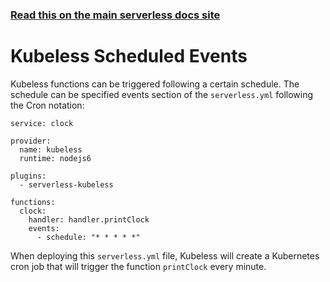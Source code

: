 <!--
title: Serverless Framework - Kubeless Events - Schedule
menuText: Schedule
menuOrder: 3
description:  Scheduled Events in Kubeless
layout: Doc
-->

<!-- DOCS-SITE-LINK:START automatically generated  -->

### [Read this on the main serverless docs site](https://www.serverless.com/framework/docs/providers/kubeless/events/schedule)

<!-- DOCS-SITE-LINK:END -->

# Kubeless Scheduled Events

Kubeless functions can be triggered following a certain schedule. The schedule can be specified events section of the `serverless.yml` following the Cron notation:

```
service: clock

provider:
  name: kubeless
  runtime: nodejs6

plugins:
  - serverless-kubeless

functions:
  clock:
    handler: handler.printClock
    events:
      - schedule: "* * * * *"
```

When deploying this `serverless.yml` file, Kubeless will create a Kubernetes cron job that will trigger the function `printClock` every minute.

